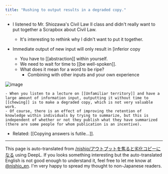 ```yaml
---
title: "Rushing to output results in a degraded copy."
---
```


- I listened to Mr. Shiozawa's Civil Law II class and didn't really want to put together a Scrapbox about Civil Law.
    - It's interesting to rethink why I didn't want to put it together.

- Immediate output of new input will only result in [inferior copy
    - You have to [[abstraction]] within yourself.
    - We need to wait for time to [[be well-spoken]].
    - What does it mean for a word to be ripe?
        - Combining with other inputs and your own experience

![image](https://gyazo.com/61d3887ed04bcd4e58779465916c80e1/thumb/1000)

    - When you listen to a lecture on [[Unfamiliar territory]] and have a large amount of information input, outputting it without time to [[chewing]] is to make a degraded copy, which is not very valuable work.
    - Of course, there is an effect of improving the retention of knowledge within individuals by trying to summarize, but this is independent of whether or not they publish what they have summarized (there are some people for whom publication is an incentive).

- Related: [[Copying answers is futile...]].
---
This page is auto-translated from [/nishio/アウトプットを焦ると劣化コピーになる](https://scrapbox.io/nishio/アウトプットを焦ると劣化コピーになる) using DeepL. If you looks something interesting but the auto-translated English is not good enough to understand it, feel free to let me know at [@nishio_en](https://twitter.com/nishio_en). I'm very happy to spread my thought to non-Japanese readers.